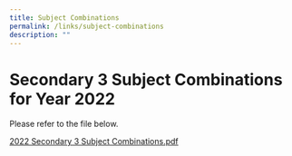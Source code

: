 ```yaml
---
title: Subject Combinations
permalink: /links/subject-combinations
description: ""
---
```

# Secondary 3 Subject Combinations for Year 2022


Please refer to the file below.  
  
[2022 Secondary 3 Subject Combinations.pdf](/files/2022%20Secondary%203%20Subject%20Combinations.pdf)